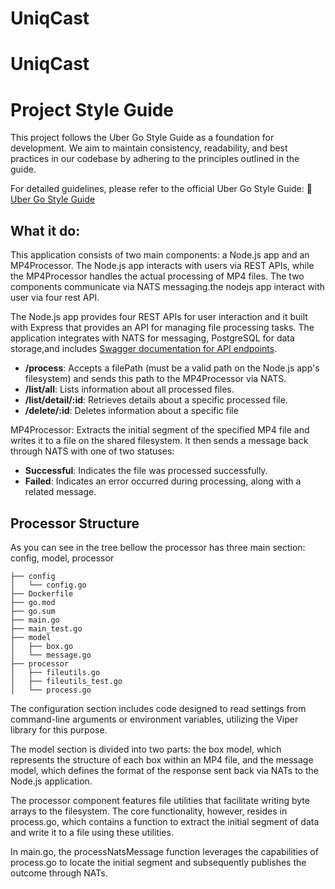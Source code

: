 # UniqCast
# UniqCast

# Project Style Guide

This project follows the Uber Go Style Guide as a foundation for development. We aim to maintain consistency,
readability, and best practices in our codebase by adhering to the principles outlined in the guide.

For detailed guidelines, please refer to the official Uber Go Style Guide:
📄 [Uber Go Style Guide](https://github.com/uber-go/guide/blob/master/style.md
)

## What it do:
This application consists of two main components: a Node.js app and an MP4Processor.
The Node.js app interacts with users via REST APIs, while the MP4Processor handles the actual processing of MP4 files.
The two components communicate via NATS messaging.the nodejs app interact with user via four rest API.

The Node.js app provides four REST APIs for user interaction and it built with Express that provides an API for managing file processing tasks.
The application integrates with NATS for messaging, PostgreSQL for data storage,and includes [Swagger documentation for API endpoints](http://localhost:3000/api-docs/.).
- **/process**: Accepts a filePath (must be a valid path on the Node.js app's filesystem) and sends this path to the MP4Processor via NATS.
- **/list/all**: Lists information about all processed files.
- **/list/detail/:id**: Retrieves details about a specific processed file.
- **/delete/:id**: Deletes information about a specific file

MP4Processor:
Extracts the initial segment of the specified MP4 file and writes it to a file on the shared filesystem.
It then sends a message back through NATS with one of two statuses:

- **Successful**: Indicates the file was processed successfully.
- **Failed**: Indicates an error occurred during processing, along with a related message.

## Processor Structure
As you can see in the tree bellow the processor has three main section: config, model, processor
```
├── config
│   └── config.go
├── Dockerfile
├── go.mod
├── go.sum
├── main.go
├── main_test.go
├── model
│   ├── box.go
│   └── message.go
├── processor
│   ├── fileutils.go
│   ├── fileutils_test.go
│   └── process.go
```
The configuration section includes code designed to read settings from command-line arguments or environment variables,
utilizing the Viper library for this purpose.

The model section is divided into two parts: the box model, which represents the structure of each box within an MP4 file,
and the message model, which defines the format of the response sent back via NATs to the Node.js application.

The processor component features file utilities that facilitate writing byte arrays to the filesystem.
The core functionality, however, resides in process.go,
which contains a function to extract the initial segment of data and write it to a file using these utilities.

In main.go, the processNatsMessage function leverages the capabilities of process.go to locate the initial segment
and subsequently publishes the outcome through NATs.
